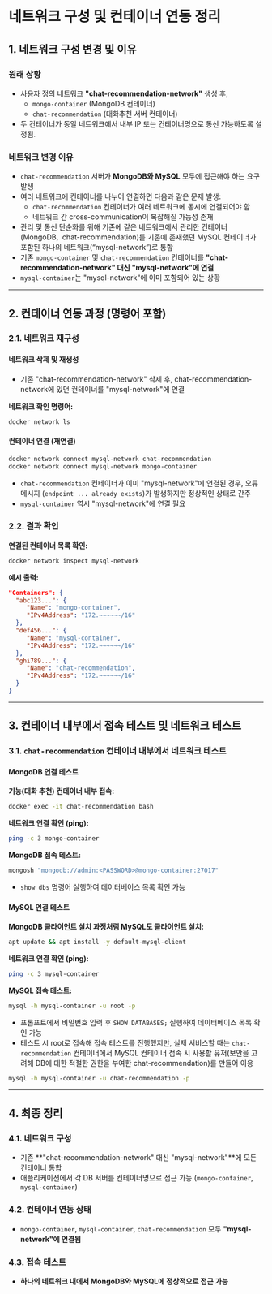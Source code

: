# 네트워크 구성 및 컨테이너 연동 정리

## 1. 네트워크 구성 변경 및 이유

### 원래 상황

- 사용자 정의 네트워크 **"chat-recommendation-network"** 생성 후,
  - `mongo-container` (MongoDB 컨테이너)
  - `chat-recommendation` (대화추천 서버 컨테이너)
- 두 컨테이너가 동일 네트워크에서 내부 IP 또는 컨테이너명으로 통신 가능하도록 설정됨.

### 네트워크 변경 이유

- `chat-recommendation` 서버가 **MongoDB와 MySQL** 모두에 접근해야 하는 요구 발생
- 여러 네트워크에 컨테이너를 나누어 연결하면 다음과 같은 문제 발생:
  - `chat-recommendation` 컨테이너가 여러 네트워크에 동시에 연결되어야 함
  - 네트워크 간 cross-communication이 복잡해질 가능성 존재
- 관리 및 통신 단순화를 위해 기존에 같은 네트워크에서 관리한 컨테이너(MongoDB,  chat-recommendation)를 기존에 존재했던 MySQL 컨테이너가 포함된 하나의 네트워크(“mysql-network”)로 통합
- 기존 `mongo-container` 및 `chat-recommendation` 컨테이너를 **"chat-recommendation-network" 대신 "mysql-network"에 연결**
- `mysql-container`는 "mysql-network"에 이미 포함되어 있는 상황

---

## 2. 컨테이너 연동 과정 (명령어 포함)

### 2.1. 네트워크 재구성

#### 네트워크 삭제 및 재생성

- 기존 "chat-recommendation-network" 삭제 후, chat-recommendation-network에 있던 컨테이너를 "mysql-network"에 연결

**네트워크 확인 명령어:**

```sh
docker network ls
```

#### 컨테이너 연결 (재연결)

```sh
docker network connect mysql-network chat-recommendation 
docker network connect mysql-network mongo-container
```

- `chat-recommendation` 컨테이너가 이미 "mysql-network"에 연결된 경우, 오류 메시지 (`endpoint ... already exists`)가 발생하지만 정상적인 상태로 간주
- `mysql-container` 역시 "mysql-network"에 연결 필요

### 2.2. 결과 확인

**연결된 컨테이너 목록 확인:**

```sh
docker network inspect mysql-network
```

**예시 출력:**

```json
"Containers": {
  "abc123...": {
     "Name": "mongo-container",
     "IPv4Address": "172.~~~~~~/16"
  },
  "def456...": {
     "Name": "mysql-container",
     "IPv4Address": "172.~~~~~~/16"
  },
  "ghi789...": {
     "Name": "chat-recommendation",
     "IPv4Address": "172.~~~~~~/16"
  }
}
```

---

## 3. 컨테이너 내부에서 접속 테스트 및 네트워크 테스트

### 3.1. `chat-recommendation` 컨테이너 내부에서 네트워크 테스트

#### MongoDB 연결 테스트

**기능(대화 추천) 컨테이너 내부 접속:**

```sh
docker exec -it chat-recommendation bash
```

**네트워크 연결 확인 (ping):**

```sh
ping -c 3 mongo-container
```

**MongoDB 접속 테스트:**

```sh
mongosh "mongodb://admin:<PASSWORD>@mongo-container:27017"
```

- `show dbs` 명령어 실행하여 데이터베이스 목록 확인 가능

#### MySQL 연결 테스트

**MongoDB 클라이언트 설치 과정처럼 MySQL도 클라이언트 설치:** 

```sh
apt update && apt install -y default-mysql-client
```

**네트워크 연결 확인 (ping):**

```sh
ping -c 3 mysql-container
```

**MySQL 접속 테스트:**

```sh
mysql -h mysql-container -u root -p
```

- 프롬프트에서 비밀번호 입력 후 `SHOW DATABASES;` 실행하여 데이터베이스 목록 확인 가능
- 테스트 시 root로 접속해 접속 테스트를 진행했지만, 실제 서비스할 때는 `chat-recommendation` 컨테이너에서 MySQL 컨테이너 접속 시 사용할 유저(보안을 고려해 DB에 대한 적절한 권한을 부여한 chat-recommendation)를 만들어 이용

```sh
mysql -h mysql-container -u chat-recommendation -p
```

---

## 4. 최종 정리

### 4.1. 네트워크 구성

- 기존 \*\*"chat-recommendation-network" 대신 "mysql-network"\*\*에 모든 컨테이너 통합
- 애플리케이션에서 각 DB 서버를 컨테이너명으로 접근 가능 (`mongo-container`, `mysql-container`)

### 4.2. 컨테이너 연동 상태

- `mongo-container`, `mysql-container`, `chat-recommendation` 모두 **"mysql-network"에 연결됨**

### 4.3. 접속 테스트

- **하나의 네트워크 내에서 MongoDB와 MySQL에 정상적으로 접근 가능**

